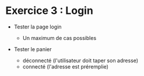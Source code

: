 <!-- .slide: class="center" -->

# Exercice 3 : Login

 * Tester la page login
   * Un maximum de cas possibles

 * Tester le panier
   * déconnecté (l'utilisateur doit taper son adresse)
   * connecté (l'adresse est préremplie)
